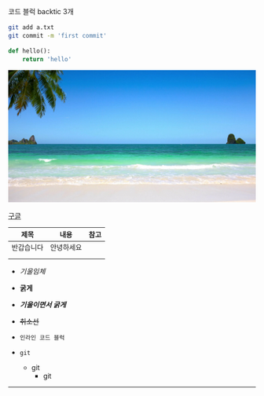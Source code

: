 코드 블럭 backtic 3개

```bash
git add a.txt
git commit -m 'first commit'
```

```python
def hello():
    return 'hello'
```

![feATiz](Images/feATiz.jpg)

[구글](https://google.com)

| 제목       | 내용       | 참고 |
| ---------- | ---------- | ---- |
| 반갑습니다 | 안녕하세요 |      |
|            |            |      |
|            |            |      |

* *기울임체*
* **굵게**
* ***기울이면서 굵게***
* ~~취소선~~

* `인라인 코드 블럭`
* `git`
  * git
    * git

----

